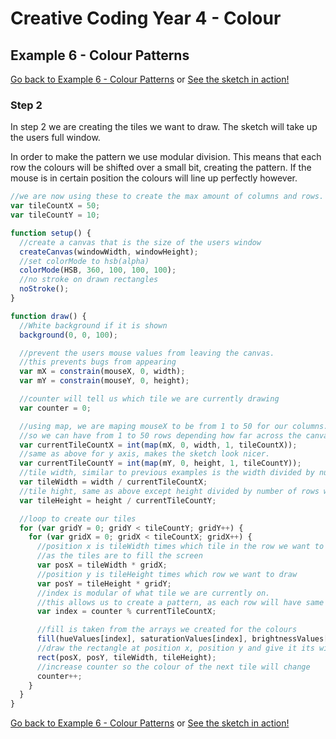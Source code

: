 # Creative Coding Year 4 - Colour
## Example 6 - Colour Patterns

[Go back to Example 6 - Colour Patterns](../) or [See the sketch in action!](sketch.html)

### Step 2

In step 2 we are creating the tiles we want to draw. The sketch will take up the users full window.

In order to make the pattern we use modular division. This means that each row the colours will be shifted over a small bit, creating the pattern. If the mouse is in certain position the colours will line up perfectly however.

```javascript
//we are now using these to create the max amount of columns and rows.
var tileCountX = 50;
var tileCountY = 10;

function setup() {
  //create a canvas that is the size of the users window
  createCanvas(windowWidth, windowHeight);
  //set colorMode to hsb(alpha)
  colorMode(HSB, 360, 100, 100, 100);
  //no stroke on drawn rectangles
  noStroke();
}

function draw() {
  //White background if it is shown
  background(0, 0, 100);

  //prevent the users mouse values from leaving the canvas.
  //this prevents bugs from appearing
  var mX = constrain(mouseX, 0, width);
  var mY = constrain(mouseY, 0, height);

  //counter will tell us which tile we are currently drawing
  var counter = 0;

  //using map, we are maping mouseX to be from 1 to 50 for our columns.
  //so we can have from 1 to 50 rows depending how far across the canvas we move
  var currentTileCountX = int(map(mX, 0, width, 1, tileCountX));
  //same as above for y axis, makes the sketch look nicer.
  var currentTileCountY = int(map(mY, 0, height, 1, tileCountY));
  //tile width, similar to previous examples is the width divided by number of tiles we wanted
  var tileWidth = width / currentTileCountX;
  //tile hight, same as above except height divided by number of rows we want.
  var tileHeight = height / currentTileCountY;

  //loop to create our tiles
  for (var gridY = 0; gridY < tileCountY; gridY++) {
    for (var gridX = 0; gridX < tileCountX; gridX++) {
      //position x is tileWidth times which tile in the row we want to draw
      //as the tiles are to fill the screen
      var posX = tileWidth * gridX;
      //position y is tileHeight times which row we want to draw
      var posY = tileHeight * gridY;
      //index is modular of what tile we are currently on.
      //this allows us to create a pattern, as each row will have same colour shifted over a few tiles
      var index = counter % currentTileCountX;

      //fill is taken from the arrays we created for the colours
      fill(hueValues[index], saturationValues[index], brightnessValues[index]);
      //draw the rectangle at position x, position y and give it its width and height
      rect(posX, posY, tileWidth, tileHeight);
      //increase counter so the colour of the next tile will change
      counter++;
    }
  }
}
```

[Go back to Example 6 - Colour Patterns](../) or [See the sketch in action!](sketch.html)

